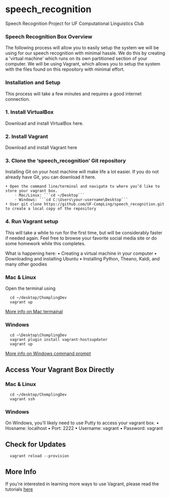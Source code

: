 # speech_recognition
Speech Recognition Project for UF Computational Linguistics Club

### Speech Recognition Box Overview

The following process will allow you to easily setup the system we will be using for our speech recognition with minimal hassle. We do this by creating a 'virtual machine' which runs on its own partitioned section of your computer. We will be using Vagrant, which allows you to setup the system with the files found on this repository with minimal effort.

### Installation and Setup

This process will take a few minutes and requires a good internet connection.

### 1. Install VirtualBox
Download and install VirtualBox here.

### 2. Install Vagrant

Download and install Vagrant here

### 3. Clone the ‘speech_recognition’ Git repository

Installing Git on your host machine will make life a lot easier. If you do not already have Git, you can download it here.

    • Open the command line/terminal and navigate to where you’d like to store your vagrant box.
        ◦ Mac/Linux: ```cd ~/Desktop```
        ◦ Windows: ```cd C:\Users\your-username\Desktop```
    • User git clone https://github.com/UF-CompLing/speech_recognition.git to create a local copy of the repository

### 4. Run Vagrant setup

This will take a while to run for the first time, but will be considerably faster if needed again. Feel free to browse your favorite social media site or do some homework while this completes.

What is happening here:
    • Creating a virtual machine in your computer
    • Downloading and installing Ubuntu
    • Installing Python, Theano, Kaldi, and many other goodies

### Mac & Linux

Open the terminal using

```{bash}
  cd ~/desktop/ChomplingDev
  vagrant up
```

[More info on Mac termainal](http://blog.teamtreehouse.com/introduction-to-the-mac-os-x-command-line)

### Windows

```{cmd}
  cd ~\Desktop\ChomplingDev
  vagrant plugin install vagrant-hostsupdater
  vagrant up
```


[More info on Windows command prompt](http://www.bleepingcomputer.com/tutorials/windows-command-prompt-introduction/)

## Access Your Vagrant Box Directly 

### Mac & Linux

```{bash}
  cd ~/desktop/ChomplingDev
  vagrant ssh
```

### Windows

On Windows, you'll likely need to use Putty to access your vagrant box.
    • Hosname: localhost
    • Port: 2222
    • Username: vagrant
    • Password: vagrant

## Check for Updates

```{bash}
  vagrant reload --provision
```

## More Info

If you're interested in learning more ways to use Vagrant, please read the tutorials [here](https://www.vagrantup.com/docs/getting-started/)
